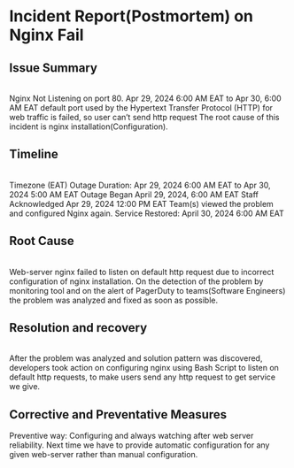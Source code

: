 # Incident Report(Postmortem) on Nginx Fail

<h2><b>Issue Summary</b></h2><br>
Nginx Not Listening on port 80.
Apr 29, 2024 6:00 AM EAT to Apr 30, 6:00 AM EAT
default port used by the Hypertext Transfer Protocol (HTTP) for web traffic is failed, so user can’t send http request
The root cause of this incident is nginx installation(Configuration).
<h2><b>Timeline</b></h2><br>
Timezone (EAT)
Outage Duration: Apr 29, 2024 6:00 AM EAT to Apr 30, 2024 5:00 AM EAT
Outage Began April 29, 2024, 6:00 AM EAT
Staff Acknowledged Apr 29, 2024 12:00 PM EAT
Team(s) viewed the problem and configured Nginx again.
Service Restored: April 30, 2024 6:00 AM EAT
<h2><b>Root Cause</b></h2><br>
Web-server nginx failed to listen on default http request due to incorrect configuration of nginx installation.
On the detection of the problem by monitoring tool and on the alert of PagerDuty to teams(Software Engineers) the problem was analyzed and fixed as soon as possible.
<h2><b>Resolution and recovery</b></h2><br>
After the problem was analyzed and solution pattern was discovered, developers took action on configuring nginx using Bash Script to listen on default http requests, to make users send any http request to get service we give.
<h2><b>Corrective and Preventative Measures</b></h2>
Preventive way: Configuring and always watching after web server reliability.
Next time we have to provide automatic configuration for any given web-server rather than manual configuration.
